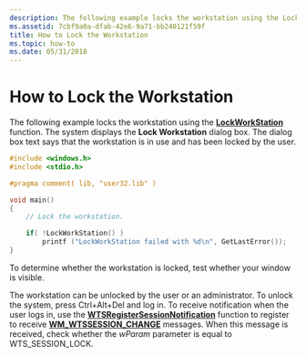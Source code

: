 ```yaml
---
description: The following example locks the workstation using the LockWorkStation function. The system displays the Lock Workstation dialog box. The dialog box text says that the workstation is in use and has been locked by the user.
ms.assetid: 7cbf9a0a-dfab-42e6-9a71-bb240121f59f
title: How to Lock the Workstation
ms.topic: how-to
ms.date: 05/31/2018
---
```


# How to Lock the Workstation

The following example locks the workstation using the [**LockWorkStation**](/windows/desktop/api/Winuser/nf-winuser-lockworkstation) function. The system displays the **Lock Workstation** dialog box. The dialog box text says that the workstation is in use and has been locked by the user.


```C++
#include <windows.h>
#include <stdio.h>

#pragma comment( lib, "user32.lib" )

void main()
{
    // Lock the workstation.

    if( !LockWorkStation() )
        printf ("LockWorkStation failed with %d\n", GetLastError());
}
```



To determine whether the workstation is locked, test whether your window is visible.

The workstation can be unlocked by the user or an administrator. To unlock the system, press Ctrl+Alt+Del and log in. To receive notification when the user logs in, use the [**WTSRegisterSessionNotification**](/windows/win32/api/wtsapi32/nf-wtsapi32-wtsregistersessionnotification) function to register to receive [**WM\_WTSSESSION\_CHANGE**](../termserv/wm-wtssession-change.md) messages. When this message is received, check whether the *wParam* parameter is equal to WTS\_SESSION\_LOCK.

 

 
